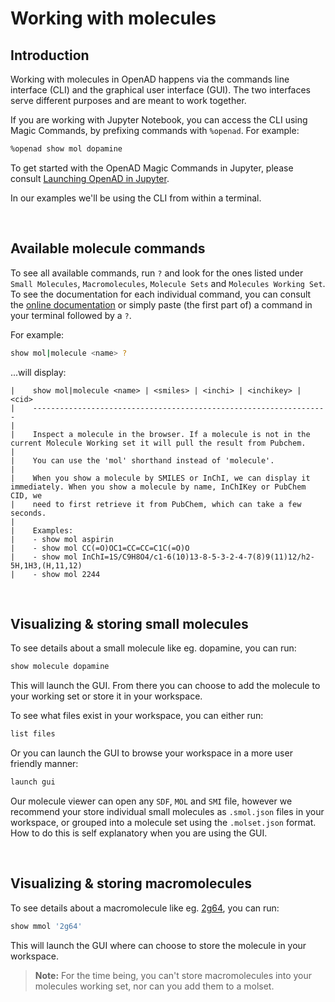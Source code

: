 # Working with molecules

## Introduction

Working with molecules in OpenAD happens via the commands line interface (CLI) and the graphical user interface (GUI). The two interfaces serve different purposes and are meant to work together.

If you are working with Jupyter Notebook, you can access the CLI using Magic Commands, by prefixing commands with `%openad`. For example:

```sh
%openad show mol dopamine
```

To get started with the OpenAD Magic Commands in Jupyter, please consult [Launching OpenAD in Jupyter](../#launching-openad-in-jupyter).

In our examples we'll be using the CLI from within a terminal.

<br>

## Available molecule commands

To see all available commands, run `?` and look for the ones listed under `Small Molecules`, `Macromolecules`, `Molecule Sets` and `Molecules Working Set`. To see the documentation for each individual command, you can consult the [online documentation](https://acceleratedscience.github.io/openad-docs/) or simply paste (the first part of) a command in your terminal followed by a `?`.

For example:

```sh
show mol|molecule <name> ?
```

...will display:

```text
|    show mol|molecule <name> | <smiles> | <inchi> | <inchikey> | <cid>
|    ------------------------------------------------------------------
|
|    Inspect a molecule in the browser. If a molecule is not in the current Molecule Working set it will pull the result from Pubchem.
|
|    You can use the 'mol' shorthand instead of 'molecule'.
|
|    When you show a molecule by SMILES or InChI, we can display it immediately. When you show a molecule by name, InChIKey or PubChem CID, we
|    need to first retrieve it from PubChem, which can take a few seconds.
|
|    Examples:
|    - show mol aspirin
|    - show mol CC(=O)OC1=CC=CC=C1C(=O)O
|    - show mol InChI=1S/C9H8O4/c1-6(10)13-8-5-3-2-4-7(8)9(11)12/h2-5H,1H3,(H,11,12)
|    - show mol 2244
```

<br>

## Visualizing & storing small molecules

To see details about a small molecule like eg. dopamine, you can run:

```sh
show molecule dopamine
```

This will launch the GUI. From there you can choose to add the molecule to your working set or store it in your workspace.

To see what files exist in your workspace, you can either run:

```sh
list files
```

Or you can launch the GUI to browse your workspace in a more user friendly manner:

```sh
launch gui
```

Our molecule viewer can open any `SDF`, `MOL` and `SMI` file, however we recommend your store individual small molecules as `.smol.json` files in your workspace, or grouped into a molecule set using the `.molset.json` format. How to do this is self explanatory when you are using the GUI.

<br>

## Visualizing & storing macromolecules

To see details about a macromolecule like eg. [2g64](https://www.rcsb.org/structure/2g64), you can run:

```sh
show mmol '2g64'
```

This will launch the GUI where can choose to store the molecule in your workspace.

> **Note:** For the time being, you can't store macromolecules into your molecules working set, nor can you add them to a molset.
